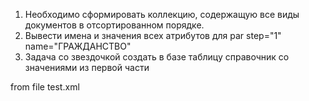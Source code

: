 1. Необходимо сформировать коллекцию, содержащую все виды документов в отсортированном
порядке.
2. Вывести имена и значения всех атрибутов для par step="1" name="ГРАЖДАНСТВО"
3. Задача со звездочкой создать в базе таблицу справочник со значениями из первой части

from file test.xml